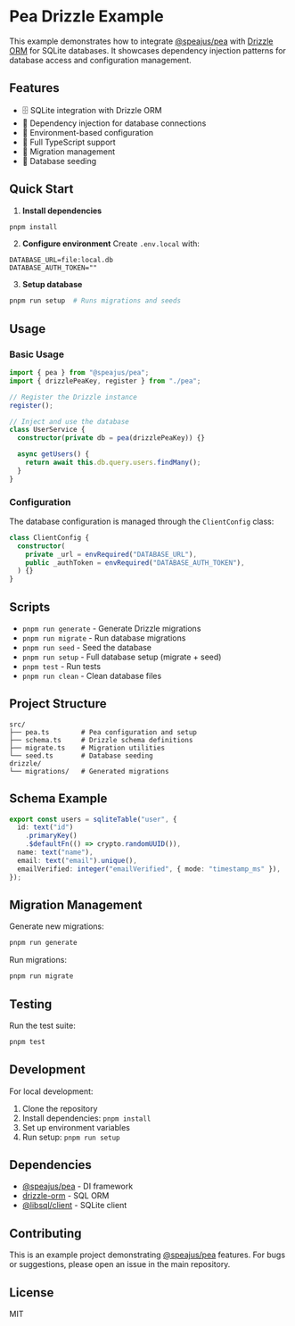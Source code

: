# Pea Drizzle Example

This example demonstrates how to integrate [@speajus/pea](https://github.com/speajus/pea) with [Drizzle ORM](https://orm.drizzle.team/) for SQLite databases. It showcases dependency injection patterns for database access and configuration management.

## Features

- 🗄️ SQLite integration with Drizzle ORM
- 💉 Dependency injection for database connections
- 🔐 Environment-based configuration
- 📝 Full TypeScript support
- 🔄 Migration management
- 🌱 Database seeding

## Quick Start

1. **Install dependencies**

```bash
pnpm install
```

2. **Configure environment**
   Create `.env.local` with:

```env
DATABASE_URL=file:local.db
DATABASE_AUTH_TOKEN=""
```

3. **Setup database**

```bash
pnpm run setup  # Runs migrations and seeds
```

## Usage

### Basic Usage

```typescript
import { pea } from "@speajus/pea";
import { drizzlePeaKey, register } from "./pea";

// Register the Drizzle instance
register();

// Inject and use the database
class UserService {
  constructor(private db = pea(drizzlePeaKey)) {}

  async getUsers() {
    return await this.db.query.users.findMany();
  }
}
```

### Configuration

The database configuration is managed through the `ClientConfig` class:

```typescript
class ClientConfig {
  constructor(
    private _url = envRequired("DATABASE_URL"),
    public _authToken = envRequired("DATABASE_AUTH_TOKEN"),
  ) {}
}
```

## Scripts

- `pnpm run generate` - Generate Drizzle migrations
- `pnpm run migrate` - Run database migrations
- `pnpm run seed` - Seed the database
- `pnpm run setup` - Full database setup (migrate + seed)
- `pnpm test` - Run tests
- `pnpm run clean` - Clean database files

## Project Structure

```
src/
├── pea.ts        # Pea configuration and setup
├── schema.ts     # Drizzle schema definitions
├── migrate.ts    # Migration utilities
└── seed.ts       # Database seeding
drizzle/
└── migrations/   # Generated migrations
```

## Schema Example

```typescript
export const users = sqliteTable("user", {
  id: text("id")
    .primaryKey()
    .$defaultFn(() => crypto.randomUUID()),
  name: text("name"),
  email: text("email").unique(),
  emailVerified: integer("emailVerified", { mode: "timestamp_ms" }),
});
```

## Migration Management

Generate new migrations:

```bash
pnpm run generate
```

Run migrations:

```bash
pnpm run migrate
```

## Testing

Run the test suite:

```bash
pnpm test
```

## Development

For local development:

1. Clone the repository
2. Install dependencies: `pnpm install`
3. Set up environment variables
4. Run setup: `pnpm run setup`

## Dependencies

- [@speajus/pea](https://github.com/speajus/pea) - DI framework
- [drizzle-orm](https://orm.drizzle.team/) - SQL ORM
- [@libsql/client](https://github.com/libsql/libsql-client-ts) - SQLite client

## Contributing

This is an example project demonstrating [@speajus/pea](https://github.com/speajus/pea) features. For bugs or suggestions, please open an issue in the main repository.

## License

MIT

